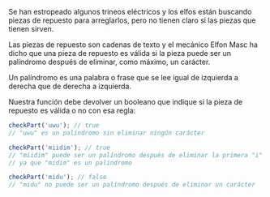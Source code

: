 Se han estropeado algunos trineos eléctricos y los elfos están buscando piezas de repuesto para arreglarlos, pero no tienen claro si las piezas que tienen sirven.

Las piezas de repuesto son cadenas de texto y el mecánico Elfon Masc ha dicho que una pieza de repuesto es válida si la pieza puede ser un palíndromo después de eliminar, como máximo, un carácter.

Un palíndromo es una palabra o frase que se lee igual de izquierda a derecha que de derecha a izquierda.

Nuestra función debe devolver un booleano que indique si la pieza de repuesto es válida o no con esa regla:

```js
checkPart('uwu'); // true
// "uwu" es un palíndromo sin eliminar ningún carácter

checkPart('miidim'); // true
// "miidim" puede ser un palíndromo después de eliminar la primera "i"
// ya que "midim" es un palíndromo

checkPart('midu'); // false
// "midu" no puede ser un palíndromo después de eliminar un carácter
```
